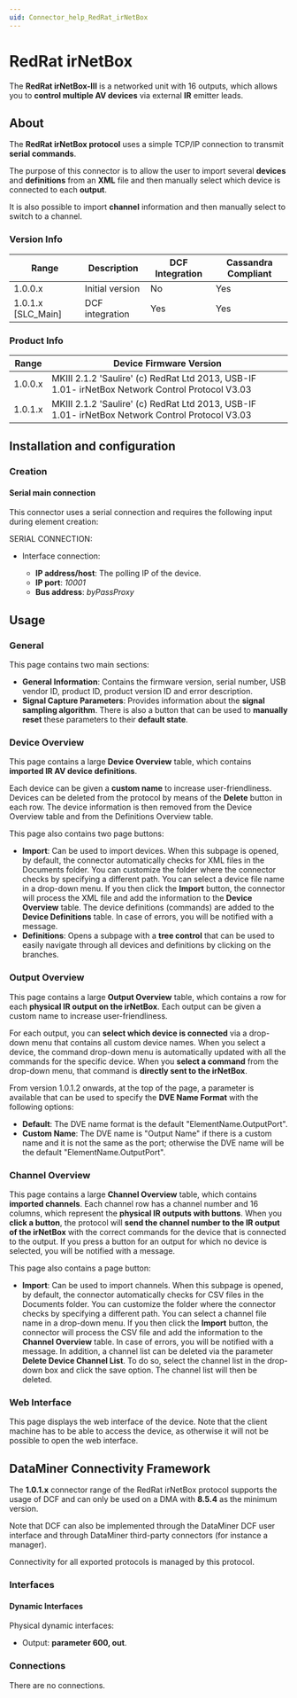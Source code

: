 ```yaml
---
uid: Connector_help_RedRat_irNetBox
---
```


# RedRat irNetBox

The **RedRat irNetBox-III** is a networked unit with 16 outputs, which allows you to **control multiple AV devices** via external **IR** emitter leads.

## About

The **RedRat irNetBox protocol** uses a simple TCP/IP connection to transmit **serial commands**.

The purpose of this connector is to allow the user to import several **devices** and **definitions** from an **XML** file and then manually select which device is connected to each **output**.

It is also possible to import **channel** information and then manually select to switch to a channel.

### Version Info

| Range | Description | DCF Integration | Cassandra Compliant |
|----------------------|-----------------|---------------------|-------------------------|
| 1.0.0.x              | Initial version | No                  | Yes                     |
| 1.0.1.x \[SLC_Main\] | DCF integration | Yes                 | Yes                     |

### Product Info

| **Range** | **Device Firmware Version**                                                                     |
|------------------|-------------------------------------------------------------------------------------------------|
| 1.0.0.x          | MKIII 2.1.2 'Saulire' (c) RedRat Ltd 2013, USB-IF 1.01- irNetBox Network Control Protocol V3.03 |
| 1.0.1.x          | MKIII 2.1.2 'Saulire' (c) RedRat Ltd 2013, USB-IF 1.01- irNetBox Network Control Protocol V3.03 |

## Installation and configuration

### Creation

#### Serial main connection

This connector uses a serial connection and requires the following input during element creation:

SERIAL CONNECTION:

- Interface connection:

  - **IP address/host**: The polling IP of the device.
  - **IP port**: *10001*
  - **Bus address**: *byPassProxy*

## Usage

### General

This page contains two main sections:

- **General Information**: Contains the firmware version, serial number, USB vendor ID, product ID, product version ID and error description.
- **Signal Capture Parameters**: Provides information about the **signal sampling algorithm**. There is also a button that can be used to **manually reset** these parameters to their **default state**.

### Device Overview

This page contains a large **Device Overview** table, which contains **imported IR AV device definitions**.

Each device can be given a **custom name** to increase user-friendliness. Devices can be deleted from the protocol by means of the **Delete** button in each row. The device information is then removed from the Device Overview table and from the Definitions Overview table.

This page also contains two page buttons:

- **Import**: Can be used to import devices. When this subpage is opened, by default, the connector automatically checks for XML files in the Documents folder. You can customize the folder where the connector checks by specifying a different path. You can select a device file name in a drop-down menu. If you then click the **Import** button, the connector will process the XML file and add the information to the **Device Overview** table. The device definitions (commands) are added to the **Device Definitions** table. In case of errors, you will be notified with a message.
- **Definitions**: Opens a subpage with a **tree control** that can be used to easily navigate through all devices and definitions by clicking on the branches.

### Output Overview

This page contains a large **Output Overview** table, which contains a row for each **physical IR output on the irNetBox**. Each output can be given a custom name to increase user-friendliness.

For each output, you can **select which device is connected** via a drop-down menu that contains all custom device names. When you select a device, the command drop-down menu is automatically updated with all the commands for the specific device. When you **select a command** from the drop-down menu, that command is **directly sent to the irNetBox**.

From version 1.0.1.2 onwards, at the top of the page, a parameter is available that can be used to specify the **DVE Name Format** with the following options:

- **Default**: The DVE name format is the default "ElementName.OutputPort".
- **Custom Name**: The DVE name is "Output Name" if there is a custom name and it is not the same as the port; otherwise the DVE name will be the default "ElementName.OutputPort".

### Channel Overview

This page contains a large **Channel Overview** table, which contains **imported channels**. Each channel row has a channel number and 16 columns, which represent the **physical IR outputs with buttons**. When you **click a button**, the protocol will **send the channel number to the IR output of the irNetBox** with the correct commands for the device that is connected to the output. If you press a button for an output for which no device is selected, you will be notified with a message.

This page also contains a page button:

- **Import**: Can be used to import channels. When this subpage is opened, by default, the connector automatically checks for CSV files in the Documents folder. You can customize the folder where the connector checks by specifying a different path. You can select a channel file name in a drop-down menu. If you then click the **Import** button, the connector will process the CSV file and add the information to the **Channel Overview** table. In case of errors, you will be notified with a message. In addition, a channel list can be deleted via the parameter **Delete Device Channel List**. To do so, select the channel list in the drop-down box and click the save option. The channel list will then be deleted.

### Web Interface

This page displays the web interface of the device. Note that the client machine has to be able to access the device, as otherwise it will not be possible to open the web interface.

## DataMiner Connectivity Framework

The **1.0.1.x** connector range of the RedRat irNetBox protocol supports the usage of DCF and can only be used on a DMA with **8.5.4** as the minimum version.

Note that DCF can also be implemented through the DataMiner DCF user interface and through DataMiner third-party connectors (for instance a manager).

Connectivity for all exported protocols is managed by this protocol.

### Interfaces

#### Dynamic Interfaces

Physical dynamic interfaces:

- Output: **parameter 600, out**.

### Connections

There are no connections.
